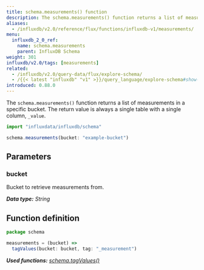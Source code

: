 ```yaml
---
title: schema.measurements() function
description: The schema.measurements() function returns a list of measurements in a specific bucket.
aliases:
  - /influxdb/v2.0/reference/flux/functions/influxdb-v1/measurements/
menu:
  influxdb_2_0_ref:
    name: schema.measurements
    parent: InfluxDB Schema
weight: 301
influxdb/v2.0/tags: [measurements]
related:
  - /influxdb/v2.0/query-data/flux/explore-schema/
  - /{{< latest "influxdb" "v1" >}}/query_language/explore-schema#show-measurements, SHOW MEASUREMENTS in InfluxQL
introduced: 0.88.0
---
```


The `schema.measurements()` function returns a list of measurements in a specific bucket.
The return value is always a single table with a single column, `_value`.

```js
import "influxdata/influxdb/schema"

schema.measurements(bucket: "example-bucket")
```

## Parameters

### bucket
Bucket to retrieve measurements from.

_**Data type:** String_

## Function definition
```js
package schema

measurements = (bucket) =>
  tagValues(bucket: bucket, tag: "_measurement")
```

_**Used functions:**
[schema.tagValues()](/influxdb/v2.0/reference/flux/stdlib/influxdb-schema/tagvalues)_
